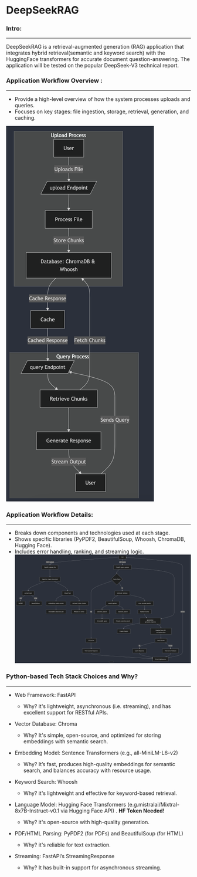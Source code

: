 # DeepSeekRAG


### Intro:
--------------------------------
DeepSeekRAG is a retrieval-augmented generation (RAG) application that integrates hybrid retrieval(semantic and keyword search) with the HuggingFace transformers for accurate document question-answering. The application will be tested on the popular DeepSeek-V3 technical report.




###  Application Workflow Overview :
--------------------------------
- Provide a high-level overview of how the system processes uploads and queries.
- Focuses on key stages: file ingestion, storage, retrieval, generation, and caching.

![alt text](application_workflow_overview.png)

### Application Workflow Details:
--------------------------------
- Breaks down components and technologies used at each stage.
- Shows specific libraries (PyPDF2, BeautifulSoup, Whoosh, ChromaDB, Hugging Face).
- Includes error handling, ranking, and streaming logic.
![alt text](application_workflow_details.png)

### Python-based Tech Stack Choices and Why?
--------------------------------
- Web Framework: FastAPI
  - Why? it's lightweight, asynchronous (i.e. streaming), and has excellent support for RESTful APIs.

- Vector Database: Chroma
  - Why? It's simple, open-source, and optimized for storing embeddings with semantic search. 

- Embedding Model: Sentence Transformers (e.g., all-MiniLM-L6-v2)
  - Why? It’s fast, produces high-quality embeddings for semantic search, and balances accuracy with resource usage.

- Keyword Search: Whoosh
  - Why? it's lightweight and effective for keyword-based retrieval.

- Language Model: Hugging Face Transformers (e.g.mistralai/Mixtral-8x7B-Instruct-v0.1 via Hugging Face API) . **HF Token Needed!**
  - Why? it's open-source with high-quality generation.

- PDF/HTML Parsing: PyPDF2 (for PDFs) and BeautifulSoup (for HTML)
  - Why?  it's reliable for text extraction.

- Streaming: FastAPI’s StreamingResponse
  - Why? It has built-in support for asynchronous streaming.
